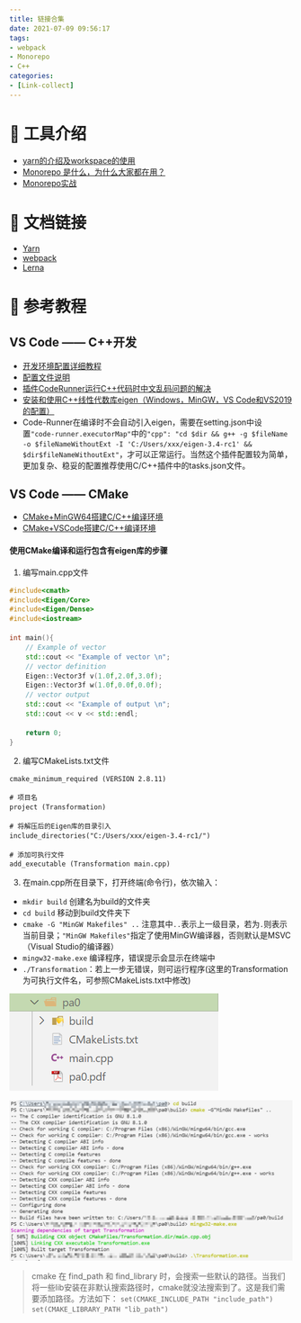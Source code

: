 ```yaml
---
title: 链接合集
date: 2021-07-09 09:56:17
tags:
- webpack
- Monorepo
- C++
categories:
- [Link-collect]
---
```


# 📗 工具介绍
- [yarn的介绍及workspace的使用](https://www.jianshu.com/p/c4f02f46224f)
- [Monorepo 是什么，为什么大家都在用？](https://zhuanlan.zhihu.com/p/77577415)
- [Monorepo实战](https://www.jianshu.com/p/dafc2052eedc)

# 🎈 文档链接
- [Yarn](https://yarn.bootcss.com/docs/)
- [webpack](https://webpack.docschina.org/configuration)
- [Lerna](https://github.com/lerna/lerna)

# 💙 参考教程

## VS Code —— C++开发 
- [开发环境配置详细教程](https://www.whbwiki.com/335.html)
- [配置文件说明](https://blog.csdn.net/weixin_43343144/article/details/85147439)
- [插件CodeRunner运行C++代码时中文乱码问题的解决](https://zhuanlan.zhihu.com/p/153252108)
- [安装和使用C++线性代数库eigen（Windows，MinGW，VS Code和VS2019的配置）](https://blog.csdn.net/weixin_43940314/article/details/115456199)
- Code-Runner在编译时不会自动引入eigen，需要在setting.json中设置`"code-runner.executorMap"`中的`"cpp": "cd $dir && g++ -g $fileName -o $fileNameWithoutExt -I 'C:/Users/xxx/eigen-3.4-rc1' && $dir$fileNameWithoutExt"`，才可以正常运行。当然这个插件配置较为简单，更加复杂、稳妥的配置推荐使用C/C++插件中的tasks.json文件。

## VS Code —— CMake
- [CMake+MinGW64搭建C/C++编译环境](https://www.cnblogs.com/herelsp/p/8679200.html#_label2)
- [CMake+VSCode搭建C/C++编译环境](https://blog.csdn.net/JohnJim0/article/details/81842249?utm_medium=distribute.pc_relevant.none-task-blog-2~default~baidujs_title~default-9.pc_relevant_baidujshouduan&spm=1001.2101.3001.4242) 
#### 使用CMake编译和运行包含有eigen库的步骤
1. 编写main.cpp文件

```cpp
#include<cmath>
#include<Eigen/Core>
#include<Eigen/Dense>
#include<iostream>

int main(){
    // Example of vector
    std::cout << "Example of vector \n";
    // vector definition
    Eigen::Vector3f v(1.0f,2.0f,3.0f);
    Eigen::Vector3f w(1.0f,0.0f,0.0f);
    // vector output
    std::cout << "Example of output \n";
    std::cout << v << std::endl;

    return 0;
}
```
2. 编写CMakeLists.txt文件
```txt
cmake_minimum_required (VERSION 2.8.11)

# 项目名
project (Transformation)

# 将解压后的Eigen库的目录引入
include_directories("C:/Users/xxx/eigen-3.4-rc1/")

# 添加可执行文件
add_executable (Transformation main.cpp)

```

3. 在main.cpp所在目录下，打开终端(命令行)，依次输入：
- `mkdir build` 创建名为build的文件夹
- `cd build` 移动到build文件夹下
- `cmake -G "MinGW Makefiles" ..` 注意其中`..`表示上一级目录，若为`.`则表示当前目录；`"MinGW Makefiles"`指定了使用MinGW编译器，否则默认是MSVC（Visual Studio的编译器）
- `mingw32-make.exe` 编译程序，错误提示会显示在终端中
- `./Transformation`：若上一步无错误，则可运行程序(这里的Transformation为可执行文件名，可参照CMakeLists.txt中修改)

![文件目录结构](链接合集/2021-08-10-09-06-58.png)

![执行结果](链接合集/2021-08-10-09-16-22.png)
> cmake 在 find_path 和 find_library 时，会搜索一些默认的路径。当我们将一些lib安装在非默认搜索路径时，cmake就没法搜索到了。这是我们需要添加路径。方法如下：
`set(CMAKE_INCLUDE_PATH "include_path")`
`set(CMAKE_LIBRARY_PATH "lib_path")`